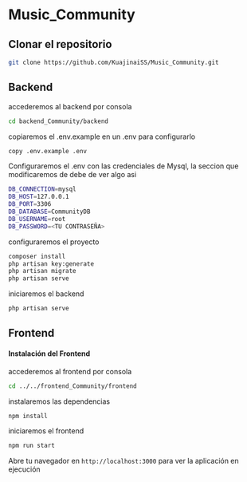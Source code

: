 # Music_Community
## Clonar el repositorio
```bash
git clone https://github.com/KuajinaiSS/Music_Community.git
```

## Backend
accederemos al backend por consola
```bash
cd backend_Community/backend
```

copiaremos el .env.example en un .env para configurarlo
```bash
copy .env.example .env
```

Configuraremos el .env con las credenciales de Mysql, la seccion que modificaremos de debe de ver algo asi
```bash
DB_CONNECTION=mysql
DB_HOST=127.0.0.1
DB_PORT=3306
DB_DATABASE=CommunityDB
DB_USERNAME=root
DB_PASSWORD=<TU CONTRASEÑA>
```

configuraremos el proyecto
```bash
composer install
php artisan key:generate
php artisan migrate
php artisan serve
```

iniciaremos el backend
```bash
php artisan serve
```

## Frontend

#### Instalación del Frontend

accederemos al frontend por consola
```bash
cd ../../frontend_Community/frontend
```

instalaremos las dependencias
```bash
npm install
```

iniciaremos el frontend
```bash
npm run start
```
Abre tu navegador en `http://localhost:3000` para ver la aplicación en ejecución



